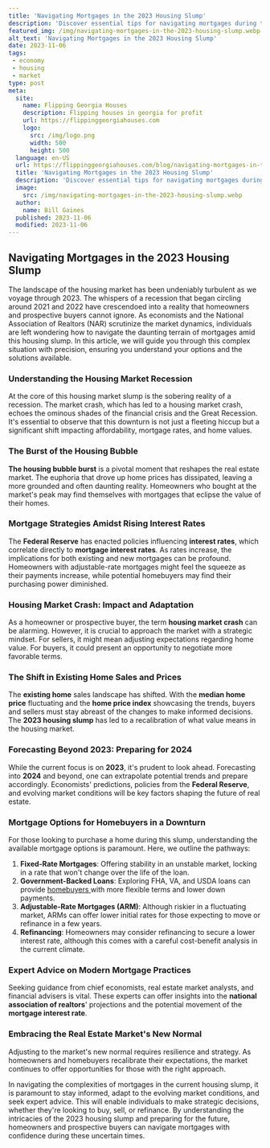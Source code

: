 ```yaml
---
title: 'Navigating Mortgages in the 2023 Housing Slump'
description: 'Discover essential tips for navigating mortgages during the 2023 housing slump. Stay informed and make well-informed decisions in a changing market.'
featured_img: /img/navigating-mortgages-in-the-2023-housing-slump.webp
alt_text: 'Navigating Mortgages in the 2023 Housing Slump'
date: 2023-11-06
tags:
 - economy
 - housing
 - market
type: post
meta:
  site:
    name: Flipping Georgia Houses
    description: Flipping houses in georgia for profit
    url: https://flippinggeorgiahouses.com
    logo:
      src: /img/logo.png
      width: 500
      height: 500
  language: en-US
  url: https://flippinggeorgiahouses.com/blog/navigating-mortgages-in-the-2023-housing-slump
  title: 'Navigating Mortgages in the 2023 Housing Slump'
  description: 'Discover essential tips for navigating mortgages during the 2023 housing slump. Stay informed and make well-informed decisions in a changing market.'
  image:
    src: /img/navigating-mortgages-in-the-2023-housing-slump.webp
  author:
    name: Bill Gaines
  published: 2023-11-06
  modified: 2023-11-06
---
```



## Navigating Mortgages in the 2023 Housing Slump

The landscape of the housing market has been undeniably turbulent as we voyage through 2023. The whispers of a recession that began circling around 2021 and 2022 have crescendoed into a reality that homeowners and prospective buyers cannot ignore. As economists and the National Association of Realtors (NAR) scrutinize the market dynamics, individuals are left wondering how to navigate the daunting terrain of mortgages amid this housing slump. In this article, we will guide you through this complex situation with precision, ensuring you understand your options and the solutions available.

### Understanding the Housing Market Recession

At the core of this housing market slump is the sobering reality of a recession. The market crash, which has led to a housing market crash, echoes the ominous shades of the financial crisis and the Great Recession. It's essential to observe that this downturn is not just a fleeting hiccup but a significant shift impacting affordability, mortgage rates, and home values.

### The Burst of the Housing Bubble

**The housing bubble burst** is a pivotal moment that reshapes the real estate market. The euphoria that drove up home prices has dissipated, leaving a more grounded and often daunting reality. Homeowners who bought at the market's peak may find themselves with mortgages that eclipse the value of their homes.

### Mortgage Strategies Amidst Rising Interest Rates

The **Federal Reserve** has enacted policies influencing **interest rates**, which correlate directly to **mortgage interest rates**. As rates increase, the implications for both existing and new mortgages can be profound. Homeowners with adjustable-rate mortgages might feel the squeeze as their payments increase, while potential homebuyers may find their purchasing power diminished.

### Housing Market Crash: Impact and Adaptation

As a homeowner or prospective buyer, the term **housing market crash** can be alarming. However, it is crucial to approach the market with a strategic mindset. For sellers, it might mean adjusting expectations regarding home value. For buyers, it could present an opportunity to negotiate more favorable terms.

### The Shift in Existing Home Sales and Prices

The **existing home** sales landscape has shifted. With the **median home price** fluctuating and the **home price index** showcasing the trends, buyers and sellers must stay abreast of the changes to make informed decisions. The **2023 housing slump** has led to a recalibration of what value means in the housing market.

### Forecasting Beyond 2023: Preparing for 2024

While the current focus is on **2023**, it's prudent to look ahead. Forecasting into **2024** and beyond, one can extrapolate potential trends and prepare accordingly. Economists' predictions, policies from the **Federal Reserve**, and evolving market conditions will be key factors shaping the future of real estate.

### Mortgage Options for Homebuyers in a Downturn

For those looking to purchase a home during this slump, understanding the available mortgage options is paramount. Here, we outline the pathways:

1. **Fixed-Rate Mortgages**: Offering stability in an unstable market, locking in a rate that won't change over the life of the loan.
2. **Government-Backed Loans**: Exploring FHA, VA, and USDA loans can provide [homebuyers  ](https://flippinggeorgiahouses.com/blog/2023-housing-recession-unveiling-the-causes)with more flexible terms and lower down payments.
3. **Adjustable-Rate Mortgages (ARM)**: Although riskier in a fluctuating market, ARMs can offer lower initial rates for those expecting to move or refinance in a few years.
4. **Refinancing**: Homeowners may consider refinancing to secure a lower interest rate, although this comes with a careful cost-benefit analysis in the current climate.

### Expert Advice on Modern Mortgage Practices

Seeking guidance from chief economists, real estate market analysts, and financial advisers is vital. These experts can offer insights into the **national association of realtors**' projections and the potential movement of the **mortgage interest rate**.

### Embracing the Real Estate Market's New Normal

Adjusting to the market's new normal requires resilience and strategy. As homeowners and homebuyers recalibrate their expectations, the market continues to offer opportunities for those with the right approach.

In navigating the complexities of mortgages in the current housing slump, it is paramount to stay informed, adapt to the evolving market conditions, and seek expert advice. This will enable individuals to make strategic decisions, whether they're looking to buy, sell, or refinance. By understanding the intricacies of the 2023 housing slump and preparing for the future, homeowners and prospective buyers can navigate mortgages with confidence during these uncertain times.